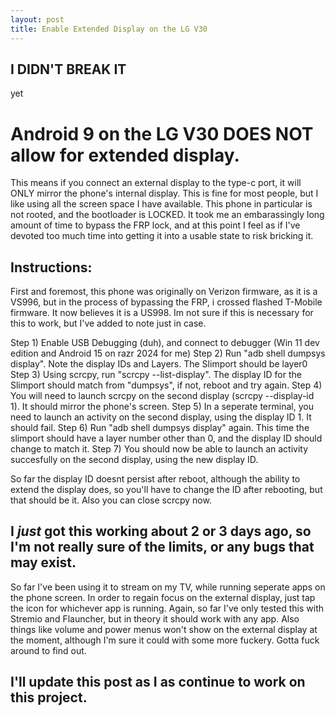 ```yaml
---
layout: post
title: Enable Extended Display on the LG V30
---
```


## I DIDN'T BREAK IT
yet

# Android 9 on the LG V30 DOES NOT allow for extended display.
This means if you connect an external display to the type-c port, it will ONLY mirror the phone's internal display. This is fine for most
people, but I like using all the screen space I have available. This phone in particular is not rooted, and the bootloader is LOCKED. It 
took me an embarassingly long amount of time to bypass the FRP lock, and at this point I feel as if I've devoted too much time into getting
it into a usable state to risk bricking it. 

## Instructions:
First and foremost, this phone was originally on Verizon firmware, as it is a VS996, but in the process of bypassing the FRP, i crossed 
flashed T-Mobile firmware. It now believes it is a US998. Im not sure if this is necessary for this to work, but I've added to note just in case.

Step 1) Enable USB Debugging (duh), and connect to debugger (Win 11 dev edition and Android 15 on razr 2024 for me)
Step 2) Run "adb shell dumpsys display". Note the display IDs and Layers. The Slimport should be layer0
Step 3) Using scrcpy, run "scrcpy --list-display". The display ID for the Slimport should match from "dumpsys", if not, reboot and try again.
Step 4) You will need to launch scrcpy on the second display (scrcpy --display-id 1). It should mirror the phone's screen.
Step 5) In a seperate terminal, you need to launch an activity on the second display, using the display ID 1. It should fail.
Step 6) Run "adb shell dumpsys display" again. This time the slimport should have a layer number other than 0, and the display ID should 
change to match it.
Step 7) You should now be able to launch an activity succesfully on the second display, using the new display ID.

So far the display ID doesnt persist after reboot, although the ability to extend the display does, so you'll have to change the ID after
rebooting, but that should be it. Also you can close scrcpy now. 

## I *just* got this working about 2 or 3 days ago, so I'm not really sure of the limits, or any bugs that may exist.

So far I've been using it to stream on my TV, while running seperate apps on the phone screen. In order to regain focus on the external
display, just tap the icon for whichever app is running. Again, so far I've only tested this with Stremio and Flauncher, but in theory it
should work with any app. Also things like volume and power menus won't show on the external display at the moment, although I'm sure it
could with some more fuckery. Gotta fuck around to find out.

## I'll update this post as I as continue to work on this project.

